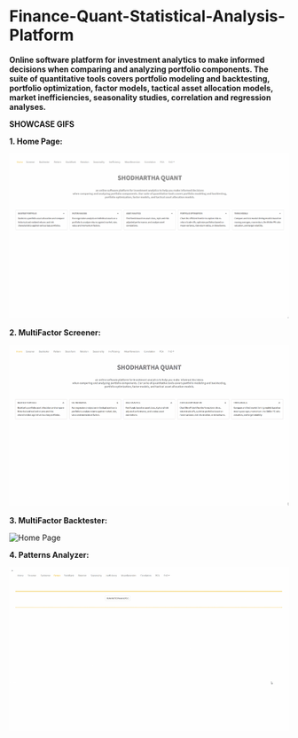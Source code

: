 # Finance-Quant-Statistical-Analysis-Platform </br>
<b>Online software platform for investment analytics to make informed decisions  when comparing and analyzing portfolio components. The suite of quantitative tools covers portfolio modeling and backtesting, portfolio optimization, factor models, tactical asset allocation models, market inefficiencies, seasonality studies, correlation and regression analyses. </b> </br>


<b>SHOWCASE GIFS</b> </br>

<b>1. Home Page:</b>

![Home Page](DEMOS/home_page.gif) </br>

<b>2. MultiFactor Screener:</b>

![Home Page](DEMOS/multifactor_stocks_screener.gif) </br>

<b>3. MultiFactor Backtester:</b>

![Home Page](DEMOS/multifactor_backtester.gif) </br>

<b>4. Patterns Analyzer:</b>

![Home Page](DEMOS/chart_patterns.gif) </br>
